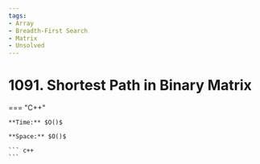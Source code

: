 ```yaml
---
tags:
- Array
- Breadth-First Search
- Matrix
- Unsolved
---
```



# 1091. Shortest Path in Binary Matrix

=== "C++"

    **Time:** $O()$

    **Space:** $O()$

    ``` c++
    ```